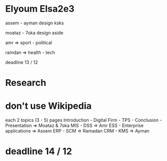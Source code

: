 # Elyoum Elsa2e3

assem - ayman design ksks

moataz - 7oka design aside

amr => sport - political

ramdan => health - tech

deadline 13 / 12

# Research

# don't use Wikipedia

each 2 topics (3 - 5) pages
Introduction - Digital Firm - TPS - Conclusion - Presentation  => Moataz & 7oka
MIS - DSS => Amr
ESS - Enterprise applications => Assem
ERP - SCM => Ramadan
CRM - KMS => Ayman

# deadline 14 / 12